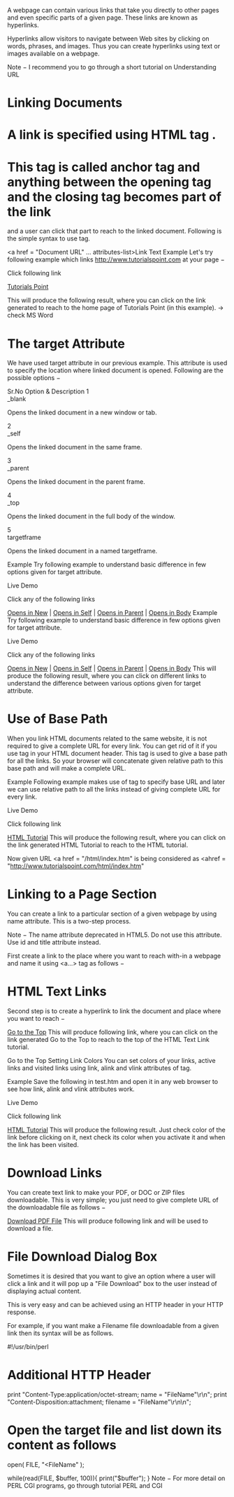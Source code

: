 A webpage can contain various links that take you directly to other pages and even specific parts of a given page. These links are known as hyperlinks.

Hyperlinks allow visitors to navigate between Web sites by clicking on words, phrases, and images. 
Thus you can create hyperlinks using text or images available on a webpage.

Note − I recommend you to go through a short tutorial on Understanding URL

# Linking Documents
# A link is specified using HTML tag <a>.
# This tag is called anchor tag and anything between the opening <a> tag and the closing </a> tag becomes part of the link 
and a user can click that part to reach to the linked document. Following is the simple syntax to use <a> tag.

<a href = "Document URL" ... attributes-list>Link Text</a> 
Example
Let's try following example which links http://www.tutorialspoint.com at your page −
  
<!DOCTYPE html>
<html>
   
   <head>
      <title>Hyperlink Example</title>
   </head>
	
   <body>
      <p>Click following link</p>
      <a href = "https://www.tutorialspoint.com" target = "_self">Tutorials Point</a>
   </body>
	
</html>
  
This will produce the following result, where you can click on the link generated to reach to the home page of Tutorials Point (in this example). -> check MS Word

# The target Attribute
We have used target attribute in our previous example.
This attribute is used to specify the location where linked document is opened. 
Following are the possible options −

Sr.No	Option & Description
1	
_blank

Opens the linked document in a new window or tab.

2	
_self

Opens the linked document in the same frame.

3	
_parent

Opens the linked document in the parent frame.

4	
_top

Opens the linked document in the full body of the window.

5	
targetframe

Opens the linked document in a named targetframe.

Example
Try following example to understand basic difference in few options given for target attribute.

Live Demo
<!DOCTYPE html>
<html>

   <head>
      <title>Hyperlink Example</title>
      <base href = "https://www.tutorialspoint.com/">
   </head>
	
   <body>
      <p>Click any of the following links</p>
      <a href = "/html/index.htm" target = "_blank">Opens in New</a> |
      <a href = "/html/index.htm" target = "_self">Opens in Self</a> |
      <a href = "/html/index.htm" target = "_parent">Opens in Parent</a> |
      <a href = "/html/index.htm" target = "_top">Opens in Body</a>
   </body>

</html>
  Example
Try following example to understand basic difference in few options given for target attribute.

Live Demo
<!DOCTYPE html>
<html>

   <head>
      <title>Hyperlink Example</title>
      <base href = "https://www.tutorialspoint.com/">
   </head>
	
   <body>
      <p>Click any of the following links</p>
      <a href = "/html/index.htm" target = "_blank">Opens in New</a> |
      <a href = "/html/index.htm" target = "_self">Opens in Self</a> |
      <a href = "/html/index.htm" target = "_parent">Opens in Parent</a> |
      <a href = "/html/index.htm" target = "_top">Opens in Body</a>
   </body>

</html>
This will produce the following result, where you can click on different links to understand the difference between various options given for target attribute.


# Use of Base Path
When you link HTML documents related to the same website, it is not required to give a complete URL for every link. 
You can get rid of it if you use <base> tag in your HTML document header.
This tag is used to give a base path for all the links.
So your browser will concatenate given relative path to this base path and will make a complete URL.

Example
Following example makes use of <base> tag to specify base URL and later we can use relative path to all the links instead of giving complete URL for every link.

Live Demo
<!DOCTYPE html>
<html>

   <head>
      <title>Hyperlink Example</title>
      <base href = "https://www.tutorialspoint.com/">
   </head>
	
   <body>
      <p>Click following link</p>
      <a href = "/html/index.htm" target = "_blank">HTML Tutorial</a>
   </body>
	
</html>
This will produce the following result, where you can click on the link generated HTML Tutorial to reach to the HTML tutorial.

Now given URL <a href = "/html/index.htm" is being considered as <ahref = "http://www.tutorialspoint.com/html/index.htm"


# Linking to a Page Section
You can create a link to a particular section of a given webpage by using name attribute. This is a two-step process.

Note − The name attribute deprecated in HTML5. Do not use this attribute. Use id and title attribute instead.

First create a link to the place where you want to reach with-in a webpage and name it using <a...> tag as follows −

<h1>HTML Text Links <a name = "top"></a></h1>
Second step is to create a hyperlink to link the document and place where you want to reach −

<a href = "/html/html_text_links.htm#top">Go to the Top</a>
This will produce following link, where you can click on the link generated Go to the Top to reach to the top of the HTML Text Link tutorial.

Go to the Top 
Setting Link Colors
You can set colors of your links, active links and visited links using link, alink and vlink attributes of <body> tag.

Example
Save the following in test.htm and open it in any web browser to see how link, alink and vlink attributes work.

Live Demo
<!DOCTYPE html>
<html>
   
   <head>
      <title>Hyperlink Example</title>
      <base href = "https://www.tutorialspoint.com/">
   </head>
	
   <body alink = "#54A250" link = "#040404" vlink = "#F40633">
      <p>Click following link</p>
      <a href = "/html/index.htm" target = "_blank" >HTML Tutorial</a>
   </body>
   
</html>
This will produce the following result. Just check color of the link before clicking on it, next check its color when you activate it and when the link has been visited.

# Download Links
You can create text link to make your PDF, or DOC or ZIP files downloadable. This is very simple; you just need to give complete URL of the downloadable file as follows −

<!DOCTYPE html>
<html>

   <head>
      <title>Hyperlink Example</title>
   </head>
	
   <body>
      <a href = "https://www.tutorialspoint.com/page.pdf">Download PDF File</a>
   </body>
	
</html>
This will produce following link and will be used to download a file.


# File Download Dialog Box
Sometimes it is desired that you want to give an option where a user will click a link 
and it will pop up a "File Download" box to the user instead of displaying actual content. 

This is very easy and can be achieved using an HTTP header in your HTTP response.

For example, if you want make a Filename file downloadable from a given link then its syntax will be as follows.

#!/usr/bin/perl

# Additional HTTP Header
print "Content-Type:application/octet-stream; name = \"FileName\"\r\n";
print "Content-Disposition:attachment; filename = \"FileName\"\r\n\n";

# Open the target file and list down its content as follows
open( FILE, "<FileName" );

while(read(FILE, $buffer, 100)){
   print("$buffer");
}
Note − For more detail on PERL CGI programs, go through tutorial PERL and CGI
